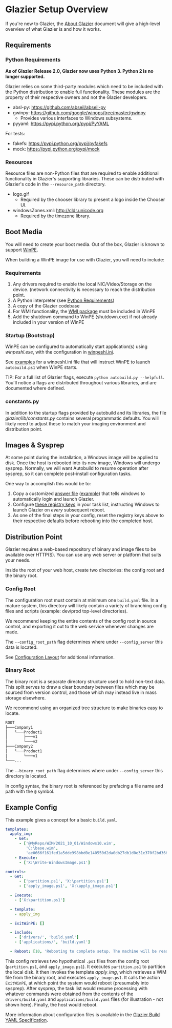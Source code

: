 # Glazier Setup Overview

If you're new to Glazier, the [About Glazier](about.md) document will give a
high-level overview of what Glazier is and how it works.

## Requirements

### Python Requirements

**As of Glazier Release 2.0, Glazier now uses Python 3. Python 2 is no longer
supported.**

Glazier relies on some third-party modules which need to be included with the
Python distribution to enable full functionality. These modules are the property
of their respective owners and not the Glazier developers.

*   absl-py: https://github.com/abseil/abseil-py
*   gwinpy: https://github.com/google/winops/tree/master/gwinpy
    *   Provides various interfaces to Windows subsystems.
*   pyyaml: https://pypi.python.org/pypi/PyYAML

For tests:

*   fakefs: https://pypi.python.org/pypi/pyfakefs
*   mock: https://pypi.python.org/pypi/mock

### Resources

Resource files are non-Python files that are required to enable additional
functionality in Glazier's supporting libraries. These can be distributed with
Glazier's code in the `--resource_path` directory.

*   logo.gif
    *   Required by the chooser library to present a logo inside the Chooser UI.
*   windowsZones.xml: http://cldr.unicode.org
    *   Required by the timezone library.

## Boot Media

You will need to create your boot media. Out of the box, Glazier is known to
support
[WinPE](https://msdn.microsoft.com/en-us/windows/hardware/commercialize/manufacture/desktop/winpe-intro).

When building a WinPE image for use with Glazier, you will need to include:

### Requirements

1.  Any drivers required to enable the local NIC/Video/Storage on the device.
    (network connectivity is necessary to reach the distribution point.
1.  A Python interpreter (see [Python Requirements](#python-requirements))
1.  A copy of the Glazier codebase
1.  For WMI functionality, the
    [WMI package](https://docs.microsoft.com/en-us/windows-hardware/manufacture/desktop/winpe-add-packages--optional-components-reference)
    must be included in WinPE
1.  Add the shutdown command to WinPE (shutdown.exe) if not already included in
    your version of WinPE

### Startup (Bootstrap)

WinPE can be configured to automatically start application(s) using
_winpeshl.exe_, with the configuration in
[winpeshl.ini](https://docs.microsoft.com/en-us/windows-hardware/manufacture/desktop/winpeshlini-reference-launching-an-app-when-winpe-starts).

See [examples](../../examples/winpeshl.ini) for a winpeshl.ini file that will
instruct WinPE to launch `autobuild.ps1` when WinPE starts.

TIP: For a full list of Glazier flags, execute `python autobuild.py --helpfull`.
You'll notice a flags are distributed throughout various libraries, and are
documented where defined.

### constants.py

In addition to the startup flags provided by autobuild and its libraries, the
file _glazier/lib/constants.py_ contains several programmatic defaults. You will likely
need to adjust these to match your imaging environment and distribution point.

## Images & Sysprep

At some point during the installation, a Windows image will be applied to disk.
Once the host is rebooted into its new image, Windows will undergo sysprep.
Normally, we will want Autobuild to resume operation after sysprep, so it can
complete post-install configuration tasks.

One way to accomplish this would be to:

1.  Copy a customized
    [answer file](https://docs.microsoft.com/en-us/windows-hardware/manufacture/desktop/update-windows-settings-and-scripts-create-your-own-answer-file-sxs)
    ([example](../../examples/yaml/image/unattend.xml)) that tells windows to
    automatically login and launch Glazier.
2.  Configure [these registry keys](../../examples/yaml/autologin/build.yaml) in
    your task list, instructing Windows to launch Glazier on *every* subsequent
    reboot.
3.  As one of the final steps in your config, reset the registry keys above to
    their respective defaults before rebooting into the completed host.

## Distribution Point

Glazier requires a web-based repository of binary and image files to be
available over HTTP(S). You can use any web server or platform that suits your
needs.

Inside the root of your web host, create two directories: the config root and
the binary root.

### Config Root

The configuration root must contain at minimum one `build.yaml` file. In a
mature system, this directory will likely contain a variety of branching config
files and scripts (example: dev/prod top-level directories).

We recommend keeping the entire contents of the config root in source control,
and exporting it out to the web service whenever changes are made.

The `--config_root_path` flag determines where under `--config_server` this data
is located.

See [Configuration Layout](config_layout.md) for additional information.

### Binary Root

The binary root is a separate directory structure used to hold non-text data.
This split serves to draw a clear boundary between files which may be sourced
from version control, and those which may instead live in mass storage
elsewhere.

We recommend using an organized tree structure to make binaries easy to locate.

```bash
ROOT
├───Company1
│   └───Product1
│       ├───v1
│       └───v2
├───Company2
│   └───Product1
│       └───v1
└───...
```

The `--binary_root_path` flag determines where under `--config_server` this
directory is located.

In config syntax, the binary root is referenced by prefacing a file name and
path with the `@` symbol.

## Example Config

This example gives a concept for a basic `build.yaml`.

```yaml
templates:
  apply_img:
    - Get:
      - ['@MyRepo/WIM/2021_10_01/Windows10.wim',
         'C:\base.wim',
         'ae0666f161fed1a5dde998bbd0e140550d2da0db27db1d0e31e370f2bd366a57']
    - Execute:
      - ['X:\Write-WindowsImage.ps1']

controls:
  - Get:
      - ['partition.ps1', 'X:\partition.ps1']
      - ['apply_image.ps1', 'X:\apply_image.ps1']

  - Execute:
    - ['X:\partition.ps1']

  - template:
    - apply_img

  - ExitWinPE: []

  - include:
    - ['drivers/', 'build.yaml']
    - ['applications/', 'build.yaml']

  - Reboot: [10, 'Rebooting to complete setup. The machine will be ready to use.']
```

This config retrieves two hypothetical `.ps1` files from the config root
(`partition.ps1`, and `apply_image.ps1`). It executes `partition.ps1` to
partition the local disk. It then invokes the template *apply_img*, which
retrieves a WIM file from the binary root, and executes `apply_image.ps1`. It
calls the action `ExitWinPE`, at which point the system would reboot (presumably
into sysprep). After sysprep, the task list would resume processing with
whatever commands were obtained from the contents of the `drivers/build.yaml`
and `applications/build.yaml` files (for illustration - not shown here).
Finally, the host would reboot.

More information about configuration files is available in the
[Glazier Build YAML Specification](../yaml).
